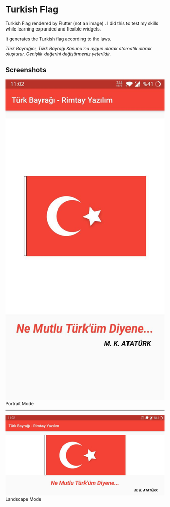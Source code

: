 # Turkish Flag

Turkish Flag rendered by Flutter (not an image) . 
I did this to test my skills while learning expanded and flexible widgets.  

It generates the Turkish flag according to the laws.

*Türk Bayrağını, Türk Bayrağı Kanunu'na uygun olarak otomatik olarak oluşturur. Genişlik değerini değiştirmeniz yeterlidir.*

## Screenshots

![Preview 1](https://github.com/altayevrim/turkish_flag/blob/main/ss/1.jpg?raw=true)  
Portrait Mode  

---

  
![Preview 2](https://github.com/altayevrim/turkish_flag/blob/main/ss/2.jpg?raw=true)  
Landscape Mode  

